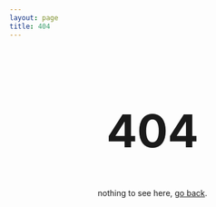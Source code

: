 ```yaml
---
layout: page
title: 404
---
```


<div class="center-ver-hor">
  <h1 style="text-align: center; font-size:80px;">404</h1>
  <p style="text-align: center;">nothing to see here, <a href="{{"/" | relative_url}}">go back</a>.</p>
</div>
